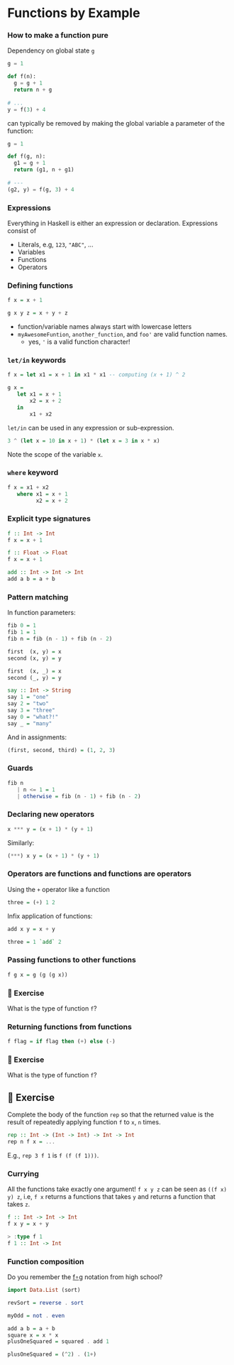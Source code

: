 # Functions by Example

### How to make a function pure

Dependency on global state `g`

```python
g = 1

def f(n):
  g = g + 1
  return n + g
  
# ...
y = f(3) + 4

```

can typically be removed by making the global variable a parameter of the function:

```python
g = 1

def f(g, n):
  g1 = g + 1
  return (g1, n + g1)
  
# ---
(g2, y) = f(g, 3) + 4

```

### Expressions
Everything in Haskell is either an expression or declaration.
Expressions consist of
- Literals, e.g, `123`, `"ABC"`, ...
- Variables
- Functions
- Operators

### Defining functions

```haskell
f x = x + 1
```

```haskell
g x y z = x + y + z
```

- function/variable names always start with lowercase letters
- `myAwesomeFuntion`, `another_function`, and `foo'` are valid function names.
  - yes, `'` is a valid function character!

### `let/in` keywords

```haskell
f x = let x1 = x + 1 in x1 * x1 -- computing (x + 1) ^ 2
```

```haskell
g x =
   let x1 = x + 1
       x2 = x + 2
   in
       x1 + x2
```

`let/in` can be used in any expression or sub-expression.
```haskell
3 ^ (let x = 10 in x + 1) * (let x = 3 in x * x)
```
Note the scope of the variable `x`.

### `where` keyword

```haskell
f x = x1 + x2
   where x1 = x + 1
         x2 = x + 2
```

### Explicit type signatures

```haskell
f :: Int -> Int
f x = x + 1
```

```haskell
f :: Float -> Float
f x = x + 1
```

```haskell
add :: Int -> Int -> Int
add a b = a + b
```

### Pattern matching

In function parameters:

```haskell
fib 0 = 1
fib 1 = 1
fib n = fib (n - 1) + fib (n - 2)
```

```haskell
first  (x, y) = x
second (x, y) = y
```

```haskell
first  (x, _) = x
second (_, y) = y
```

```haskell
say :: Int -> String
say 1 = "one"
say 2 = "two"
say 3 = "three"
say 0 = "what?!"
say _ = "many"
```

And in assignments:

```haskell
(first, second, third) = (1, 2, 3)
```

### Guards

```haskell
fib n
   | n <= 1 = 1
   | otherwise = fib (n - 1) + fib (n - 2)
```

### Declaring new operators

```haskell
x *** y = (x + 1) * (y + 1)
```

Similarly:
```haskell
(***) x y = (x + 1) * (y + 1)
```

### Operators are functions and functions are operators

Using the `+` operator like a function
```haskell
three = (+) 1 2
```

Infix application of functions:
```haskell
add x y = x + y

three = 1 `add` 2
```

### Passing functions to other functions

```haskell
f g x = g (g (g x))
```

### :ledger: Exercise

What is the type of function `f`?


### Returning functions from functions

```haskell
f flag = if flag then (+) else (-)
```

### :ledger: Exercise

What is the type of function `f`?


## :ledger: Exercise

Complete the body of the function `rep` so that the returned value is the result
of repeatedly applying function `f` to `x`, `n` times.

```haskell
rep :: Int -> (Int -> Int) -> Int -> Int
rep n f x = ...
```

E.g., `rep 3 f 1` is `f (f (f 1)))`.

### Currying

All the functions take exactly one argument!
`f x y z` can be seen as `((f x) y) z`,
i.e,
`f x` returns a functions that takes `y` and returns a function that takes `z`.


```haskell
f :: Int -> Int -> Int
f x y = x + y
```

```haskell
> :type f 1 
f 1 :: Int -> Int
```

### Function composition

Do you remember the [f∘g](https://www.wikiwand.com/en/Function_composition) notation from high school?

```haskell
import Data.List (sort)

revSort = reverse . sort
```


```haskell
myOdd = not . even
```

```haskell
add a b = a + b
square x = x * x
plusOneSquared = squared . add 1
```

```haskell
plusOneSquared = (^2) . (1+)
```

